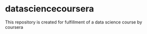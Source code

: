 # datasciencecoursera

This repository is created for fulfillment of a data science course by coursera
